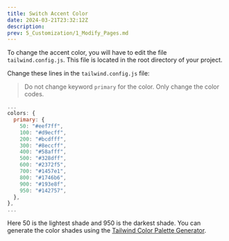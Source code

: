 ```yaml
---
title: Switch Accent Color
date: 2024-03-21T23:32:12Z
description:
prev: 5_Customization/1_Modify_Pages.md
---
```


To change the accent color, you will have to edit the file `tailwind.config.js`. This file is located in the root directory of your project.

Change these lines in the `tailwind.config.js` file:

> Do not change keyword `primary` for the color. Only change the color codes.

```javascript
...
colors: {
  primary: {
    50: "#eef7ff",
    100: "#d9ecff",
    200: "#bcdfff",
    300: "#8eccff",
    400: "#58afff",
    500: "#328dff",
    600: "#2372f5",
    700: "#1457e1",
    800: "#1746b6",
    900: "#193e8f",
    950: "#142757",
  },
},
...
```

Here 50 is the lightest shade and 950 is the darkest shade. You can generate the color shades using the [Tailwind Color Palette Generator](https://javisperez.github.io/tailwindcolorshades/).

